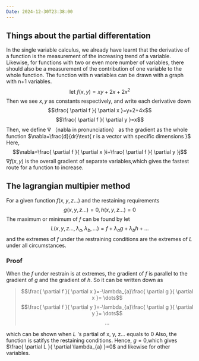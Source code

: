 ```yaml
---
Date: 2024-12-30T23:38:00
---
```

## Things about the partial differentation
In the single variable calculus, we already have learnt that the derivative of a function is the measurement of the increasing trend of a variable.
Likewise, for functions with two or even more number of variables, there should also be a measurement of the contribution of one variable to the whole function.
The function with $\text{ n variables}$ can be drawn with a graph with $\text{ n+1 variables}$.
$$\text{ let }f(x,y)=xy+2x+2x^{2}$$
Then we see $x,y$ as constants respectively, and write each derivative down
$$\frac{ \partial f }{ \partial x }=y+2+4x$$$$\frac{ \partial f }{ \partial y }=x$$Then, we define $\nabla\text{ （nabla in pronunciation） }$ as the gradient as the whole function
$\nabla=\frac{d}{dr}\text{ r is a vector with specific dimensions }$
Here,
$$\nabla=\frac{ \partial f }{ \partial x }i+\frac{ \partial f }{ \partial y }j$$
$\nabla f(x,y)\text{ is the overall gradient of separate variables,which gives the fastest route for a function to increase. }$
## The lagrangian multipier method
For a given function $f(x,y,z\dots)$ and the restaining requirements $$g(x,y,z \dots)=0,h(x,y,z \dots)=0$$
The maximum or minimum of $f$ can be found by
let $$L(x,y,z \dots,\lambda_{a},\lambda_{b}, \dots)=f+\lambda_{a} g+\lambda_{b} h+ \dots$$
and the extremes of $f$ under the restraining conditions are the extremes of $L$ under all circumstances.

### Proof
When the $f$ under restrain is at extremes, the gradient of $f$ is parallel to the gradient of $g$ and the gradient of $h$.
So it can be written down as
>$$\frac{ \partial f }{ \partial x }=-\lambda_{a}\frac{ \partial g }{ \partial x }= \dots$$
$$\frac{ \partial f }{ \partial y }=-\lambda_{a}\frac{ \partial g }{ \partial y }= \dots$$
$$\dots$$

which can be shown when $L$ 's partial of x, y, z... equals to 0
Also, the function is satifys the restaining conditions.
Hence, $g=0$,which gives $\frac{ \partial L }{ \partial \lambda_{a} }=0$ and likewise for other variables.




